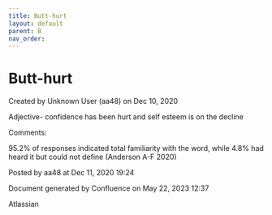 ```yaml
---
title: Butt-hurt
layout: default
parent: B
nav_order:
---
```


# Butt-hurt

Created by  Unknown User (aa48) on Dec 10, 2020

Adjective- confidence has been hurt and self esteem is on the decline

Comments:

95.2% of responses indicated total familiarity with the word, while 4.8% had heard it but could not define (Anderson A-F 2020)

Posted by aa48 at Dec 11, 2020 19:24

Document generated by Confluence on May 22, 2023 12:37

Atlassian
